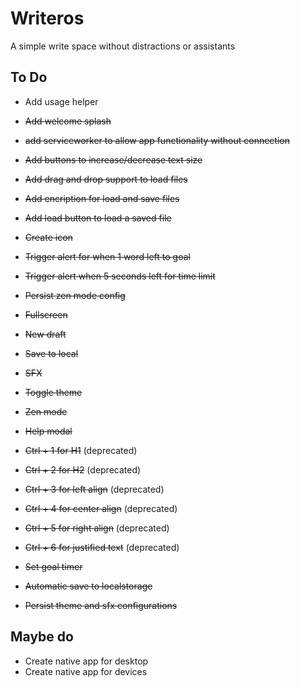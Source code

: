 Writeros
====================
A simple write space without distractions or assistants

## To Do
- Add usage helper

- ~~Add welcome splash~~  
- ~~add serviceworker to allow app functionality without connection~~  
- ~~Add buttons to increase/decrease text size~~  
- ~~Add drag and drop support to load files~~  
- ~~Add encription for load and save files~~  
- ~~Add load button to load a saved file~~  
- ~~Create icon~~
- ~~Trigger alert for when 1 word left to goal~~  
- ~~Trigger alert when 5 seconds left for time limit~~  
- ~~Persist zen mode config~~
- ~~Fullscreen~~  
- ~~New draft~~  
- ~~Save to local~~  
- ~~SFX~~  
- ~~Toggle theme~~  
- ~~Zen mode~~  
- ~~Help modal~~  
- ~~Ctrl + 1 for H1~~ (deprecated)  
- ~~Ctrl + 2 for H2~~ (deprecated)  
- ~~Ctrl + 3 for left align~~ (deprecated)  
- ~~Ctrl + 4 for center align~~ (deprecated)  
- ~~Ctrl + 5 for right align~~ (deprecated)  
- ~~Ctrl + 6 for justified text~~ (deprecated)  
- ~~Set goal timer~~  
- ~~Automatic save to localstorage~~  
- ~~Persist theme and sfx configurations~~  

## Maybe do
- Create native app for desktop
- Create native app for devices
